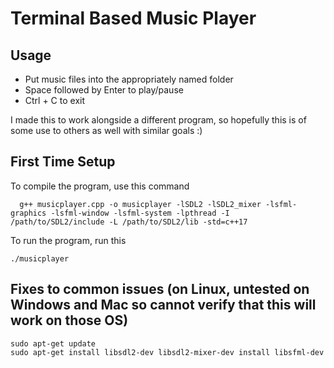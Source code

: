 # Terminal Based Music Player
## Usage
- Put music files into the appropriately named folder
- Space followed by Enter to play/pause
- Ctrl + C to exit

I made this to work alongside a different program, so hopefully this is of some use to others as well with similar goals :)

## First Time Setup
To compile the program, use this command
~~~
  g++ musicplayer.cpp -o musicplayer -lSDL2 -lSDL2_mixer -lsfml-graphics -lsfml-window -lsfml-system -lpthread -I /path/to/SDL2/include -L /path/to/SDL2/lib -std=c++17
~~~
To run the program, run this
~~~
./musicplayer
~~~
## Fixes to common issues (on Linux, untested on Windows and Mac so cannot verify that this will work on those OS)
~~~
sudo apt-get update
sudo apt-get install libsdl2-dev libsdl2-mixer-dev install libsfml-dev
~~~
